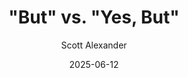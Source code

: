 ---
layout: podcast
title: "\"But\" vs. \"Yes, But\""
author: Scott Alexander
description: https://www.astralcodexten.com/p/but-vs-yes-but
date: 2025-06-12
length: 601256
duration: 150
guid: but-vs-yes-but
---